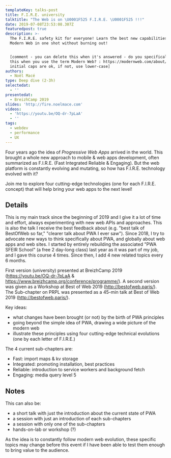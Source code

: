 ```yaml
---
templateKey: talks-post
title: F.I.R.E. university
talktitle: "The Web is on \U0001F525 F.I.R.E. \U0001F525 !!!"
date: 2019-07-08T23:53:08.307Z
featuredpost: true
description: >-
  The F.I.R.E. safety kit for everyone! Learn the best new capabilities of the
  Modern Web in one shot without burning out!


  [comment - you can delete this when it's answered - do you specifically mean
  this when you use the term Modern Web? : https://modernweb.com/about/] If so,
  initial caps are ok, if not, use lower-case]
authors:
  - Noël Macé
type: Deep dive (2-3h)
selectedat:
  - ''
presentedat:
  - BreizhCamp 2019
slides: 'http://fire.noelmace.com'
videos:
  - 'https://youtu.be/OQ-dr-7pLaA'
  - ''
tags:
  - webdev
  - performance
  - UX
---
```

Four years ago the idea of _Progressive Web Apps_ arrived in the world. This brought a whole new approach to mobile & web apps development, often summarized as F.I.R.E. (Fast Integrated Reliable & Engaging). But the web platform is constantly evolving and mutating, so how has F.I.R.E. technology evolved with it?

Join me to explore four cutting-edge technologies (one for each F.I.R.E. concept) that will help bring your web apps to the next level!

## Details

This is my main track since the beginning of 2019 and I give it a lot of time and effort, always experimenting with new web APIs and approaches. This is also the talk I receive the best feedback about (e.g. "best talk of BestOfWeb so far," "clearer talk about PWA I ever saw"). Since 2018, I try to advocate new ways to think specifically about PWA, and globally about web apps and web sites. I started by entirely rebuilding the associated "PWA SFEIR School" (a free 2 day-long class) last year as it was part of my job, and I gave this course 4 times. Since then, I add 4 new related topics every 6 months.

First version (university) presented at BreizhCamp 2019 (https://youtu.be/OQ-dr-7pLaA & https://www.breizhcamp.org/conference/programme/). A second version was given as a Workshop at Best of Web 2019 (http://bestofweb.paris/). The Sub-chapter on PRPL was presented as a 45-min talk at Best of Web 2019 (http://bestofweb.paris/).

Key ideas:

* what changes have been brought (or not) by the birth of PWA principles
* going beyond the simple idea of PWA, drawing a wide picture of the modern web
* illustrate these principles using four cutting-edge technical evolutions (one by each letter of F.I.R.E.)

The 4 current sub-chapters are:

* Fast: import maps & kv storage
* Integrated: promoting installation, best practices
* Reliable: introduction to service workers and background fetch
* Engaging: media query level 5

## Notes

This can also be:

* a short talk with just the introduction about the current state of PWA
* a session with just an introduction of each sub-chapters
* a session with only one of the sub-chapters
* hands-on-lab or workshop (?)

As the idea is to constantly follow modern web evolution, these specific topics may change before this event if I have been able to test them enough to bring value to the audience.
